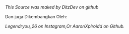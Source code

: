 *This Source was maked by DitzDev on github* 

Dan juga Dikembangkan Oleh:

*Legendryou_26 on Instagram,Or AaronXplroidd on Github.*

